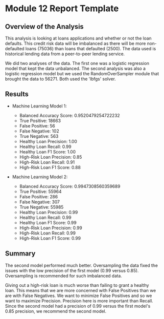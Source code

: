 # Module 12 Report Template

## Overview of the Analysis

This analysis is looking at loans applications and whether or not the loan defaults.  This credit risk data will be imbalanced as there will be more non-defaulted loans (75036) than loans that defaulted (2500).  The data used is historical lending data from a peer-to-peer lending service.

We did two analyses of the data.  The first one was a logistic regression model that kept the data unbalanced.  The second analysis was also a logistic regression model but we used the RandomOverSampler module that brought the data to 56271.  Both used the 'lbfgs' solver.

## Results

* Machine Learning Model 1:
  * Balanced Accuracy Score: 0.9520479254722232
  * True Positive: 18663
  * False Positive: 56
  * False Negative: 102
  * True Negative: 563
  * Healthy Loan Precision: 1.00 
  * Healthy Loan Recall: 0.99
  * Healthy Loan F1 Score: 1.00
  * High-Risk Loan Precision: 0.85
  * High-Risk Loan Recall: 0.91
  * High-Risk Loan F1 Score: 0.88

* Machine Learning Model 2:
  * Balanced Accuracy Score: 0.9947308560359689
  * True Positive: 55964
  * False Positive: 286
  * False Negative: 307
  * True Negative: 55985
  * Healthy Loan Precision: 0.99 
  * Healthy Loan Recall: 0.99
  * Healthy Loan F1 Score: 0.99
  * High-Risk Loan Precision: 0.99
  * High-Risk Loan Recall: 0.99
  * High-Risk Loan F1 Score: 0.99

## Summary

The second model performed much better.  Oversampling the data fixed the issues with the low precision of the first model (0.99 versus 0.85).   Oversampling is recommended for such imbalanced data.

Giving out a high-risk loan is much worse than failing to grant a healthy loan.  This means that we are more concerned with False Positives than we are with False Negatives.  We want to minimize False Positives and so we want to maximize Precision. Precision here is more important than Recall.  Since the second model had a precision of 0.99 versus the first model's 0.85 precision, we recommend the second model.